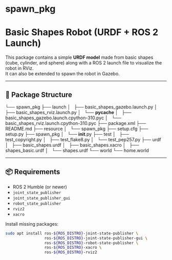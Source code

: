# spawn_pkg
# Basic Shapes Robot (URDF + ROS 2 Launch)

This package contains a simple **URDF model** made from basic shapes (cube, cylinder, and sphere) along with a ROS 2 launch file to visualize the robot in RViz.  
It can also be extended to spawn the robot in Gazebo.

---

## 📂 Package Structure
└── spawn_pkg
    ├── launch
    │   ├── basic_shapes_gazebo.launch.py
    │   ├── basic_shapes_rviz.launch.py
    │   └── __pycache__
    │       ├── basic_shapes_gazebo.launch.cpython-310.pyc
    │       └── basic_shapes_rviz.launch.cpython-310.pyc
    ├── package.xml
    ├── README.md
    ├── resource
    │   └── spawn_pkg
    ├── setup.cfg
    ├── setup.py
    ├── spawn_pkg
    │   └── __init__.py
    ├── test
    │   ├── test_copyright.py
    │   ├── test_flake8.py
    │   └── test_pep257.py
    ├── urdf
    │   ├── basic_shapes.urdf
    │   ├── basic_shapes.xacro
    │   ├── shapes_basic.urdf
    │   └── shapes.urdf
    └── world
        └── home.world

---

## 📦 Requirements
- ROS 2 Humble (or newer)
- `joint_state_publisher`  
- `joint_state_publisher_gui`  
- `robot_state_publisher`  
- `rviz2`  
- `xacro`

Install missing packages:
```bash
sudo apt install ros-${ROS_DISTRO}-joint-state-publisher \
                 ros-${ROS_DISTRO}-joint-state-publisher-gui \
                 ros-${ROS_DISTRO}-robot-state-publisher \
                 ros-${ROS_DISTRO}-xacro \
                 ros-${ROS_DISTRO}-rviz2


